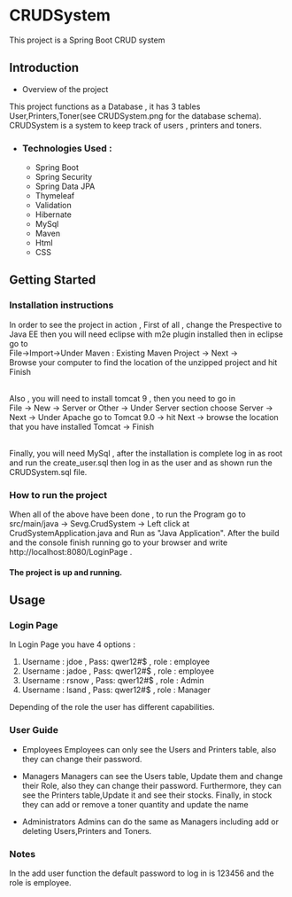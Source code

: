 # CRUDSystem
This project is a Spring Boot CRUD system

<h2>Introduction</h2>

 - </h3>Overview of the project</h3>
 This project functions as a Database , it has 3 tables User,Printers,Toner(see CRUDSystem.png for the database schema). CRUDSystem is a system to keep track of users , printers and toners.
 
 - <h3>Technologies Used :</h3>
    <ul>
      <li>Spring Boot
      <li>Spring Security
      <li>Spring Data JPA
      <li>Thymeleaf
      <li>Validation
      <li>Hibernate
      <li>MySql
      <li>Maven
      <li>Html
      <li>CSS
     </ul>

<h2>Getting Started</h2>

<h3>Installation instructions</h3>
In order to see the project in action , First of all  , change the Prespective to Java EE then you will need eclipse with m2e plugin installed then in eclipse go to 
<Br>File->Import->Under Maven : Existing Maven Project -> Next -> <br>
Browse your computer to find the location of the unzipped project and hit Finish

<br> Also , you will need to install tomcat 9 , then you need to go in 
<br>File -> New -> Server or Other -> Under Server section choose Server -> Next -> Under Apache go to Tomcat 9.0 -> hit Next -> browse the location that you have installed Tomcat -> Finish

<br> Finally, you will need MySql , after the installation is complete log in as root and run the create_user.sql then log in as the user and as shown run the CRUDSystem.sql file.

<h3>How to run the project</h3>

When all of the above have been done , to run the Program go to src/main/java -> Sevg.CrudSystem -> Left click at CrudSystemApplication.java and Run as "Java Application".
After the build and the console finish running go to your browser and write http://localhost:8080/LoginPage .

<h4>The project is up and running.</h4>


<h2>Usage</h2>

<h3>Login Page</h3>

In Login Page you have 4 options :
1. Username : jdoe , Pass: qwer12#$ , role : employee
2. Username : jadoe , Pass: qwer12#$ , role : employee
3. Username : rsnow , Pass: qwer12#$ , role : Admin 
4. Username : lsand , Pass: qwer12#$ , role : Manager

Depending of the role the user has different capabilities.

<h3>User Guide</h3>

- Employees
Employees can only see the Users and Printers table, also they can change their password.

- Managers
Managers can see the Users table, Update them and change their Role, also they can change their password. Furthermore, they can see the Printers table,Update it and see their stocks. Finally, in stock they can add or remove a toner quantity and update the name

- Administrators
Admins can do the same as Managers including  add or deleting Users,Printers and Toners.


<h3>Notes</h3>
In the add user function the default password to log in is 123456 and the role is employee.


   
